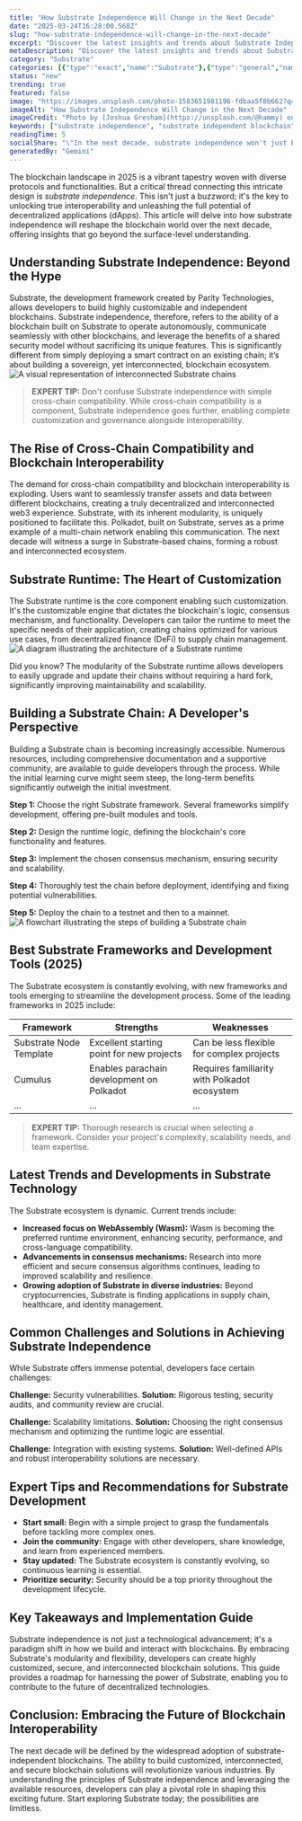 ```yaml
---
title: "How Substrate Independence Will Change in the Next Decade"
date: "2025-03-24T16:28:00.568Z"
slug: "how-substrate-independence-will-change-in-the-next-decade"
excerpt: "Discover the latest insights and trends about Substrate Independence. This comprehensive guide covers everything you need to know about Substrate Independence in 2025."
metaDescription: "Discover the latest insights and trends about Substrate Independence. This comprehensive guide covers everything you need to know about Substrate Independe..."
category: "Substrate"
categories: [{"type":"exact","name":"Substrate"},{"type":"general","name":"Computer Science"},{"type":"medium","name":"Software Engineering"},{"type":"specific","name":"Portability"},{"type":"niche","name":"Containerization"}]
status: "new"
trending: true
featured: false
image: "https://images.unsplash.com/photo-1583651981196-fdbaa5f8b662?q=85&w=1200&fit=max&fm=webp&auto=compress"
imageAlt: "How Substrate Independence Will Change in the Next Decade"
imageCredit: "Photo by [Joshua Gresham](https://unsplash.com/@hammy) on Unsplash"
keywords: ["substrate independence", "substrate independent blockchain", "cross-chain compatibility", "blockchain interoperability", "substrate runtime", "polkadot substrate", "build substrate chain", "substrate development tutorial", "best substrate frameworks", "how to achieve substrate independence"]
readingTime: 5
socialShare: "\"In the next decade, substrate independence won't just be a feature; it'll be the foundation of a truly interconnected web3. Get ready for a blockchain revolution.\""
generatedBy: "Gemini"
---
```




The blockchain landscape in 2025 is a vibrant tapestry woven with diverse protocols and functionalities. But a critical thread connecting this intricate design is *substrate independence*.  This isn't just a buzzword; it's the key to unlocking true interoperability and unleashing the full potential of decentralized applications (dApps).  This article will delve into how substrate independence will reshape the blockchain world over the next decade, offering insights that go beyond the surface-level understanding.

## Understanding Substrate Independence: Beyond the Hype

Substrate, the development framework created by Parity Technologies, allows developers to build highly customizable and independent blockchains.  Substrate independence, therefore, refers to the ability of a blockchain built on Substrate to operate autonomously, communicate seamlessly with other blockchains, and leverage the benefits of a shared security model without sacrificing its unique features.  This is significantly different from simply deploying a smart contract on an existing chain; it’s about building a sovereign, yet interconnected, blockchain ecosystem. ![A visual representation of interconnected Substrate chains](https://images.unsplash.com/photo-1451187580459-43490279c0fa?q=85&w=1200&fit=max&fm=webp&auto=compress)

> **EXPERT TIP:**  Don't confuse Substrate independence with simple cross-chain compatibility.  While cross-chain compatibility is a component, Substrate independence goes further, enabling complete customization and governance alongside interoperability.

## The Rise of Cross-Chain Compatibility and Blockchain Interoperability

The demand for cross-chain compatibility and blockchain interoperability is exploding.  Users want to seamlessly transfer assets and data between different blockchains, creating a truly decentralized and interconnected web3 experience.  Substrate, with its inherent modularity, is uniquely positioned to facilitate this.  Polkadot, built on Substrate, serves as a prime example of a multi-chain network enabling this communication.  The next decade will witness a surge in Substrate-based chains, forming a robust and interconnected ecosystem.

## Substrate Runtime: The Heart of Customization

The Substrate runtime is the core component enabling such customization.  It's the customizable engine that dictates the blockchain's logic, consensus mechanism, and functionality. Developers can tailor the runtime to meet the specific needs of their application, creating chains optimized for various use cases, from decentralized finance (DeFi) to supply chain management. ![A diagram illustrating the architecture of a Substrate runtime](https://images.unsplash.com/photo-1484417894907-623942c8ee29?q=85&w=1200&fit=max&fm=webp&auto=compress)

Did you know?  The modularity of the Substrate runtime allows developers to easily upgrade and update their chains without requiring a hard fork, significantly improving maintainability and scalability.

## Building a Substrate Chain: A Developer's Perspective

Building a Substrate chain is becoming increasingly accessible.  Numerous resources, including comprehensive documentation and a supportive community, are available to guide developers through the process.  While the initial learning curve might seem steep, the long-term benefits significantly outweigh the initial investment.

**Step 1:** Choose the right Substrate framework.  Several frameworks simplify development, offering pre-built modules and tools.

**Step 2:** Design the runtime logic, defining the blockchain's core functionality and features.

**Step 3:** Implement the chosen consensus mechanism, ensuring security and scalability.

**Step 4:** Thoroughly test the chain before deployment, identifying and fixing potential vulnerabilities.

**Step 5:** Deploy the chain to a testnet and then to a mainnet. ![A flowchart illustrating the steps of building a Substrate chain](https://images.unsplash.com/photo-1517976487492-5750f3195933?q=85&w=1200&fit=max&fm=webp&auto=compress)

## Best Substrate Frameworks and Development Tools (2025)

The Substrate ecosystem is constantly evolving, with new frameworks and tools emerging to streamline the development process.  Some of the leading frameworks in 2025 include:

| Framework          | Strengths                                      | Weaknesses                                 |
|----------------------|-------------------------------------------------|---------------------------------------------|
| Substrate Node Template | Excellent starting point for new projects       | Can be less flexible for complex projects    |
| Cumulus | Enables parachain development on Polkadot          | Requires familiarity with Polkadot ecosystem |
| ...  | ...                                             | ...                                         |

> **EXPERT TIP:**  Thorough research is crucial when selecting a framework. Consider your project's complexity, scalability needs, and team expertise.

## Latest Trends and Developments in Substrate Technology

The Substrate ecosystem is dynamic.  Current trends include:

* **Increased focus on WebAssembly (Wasm):**  Wasm is becoming the preferred runtime environment, enhancing security, performance, and cross-language compatibility.
* **Advancements in consensus mechanisms:**  Research into more efficient and secure consensus algorithms continues, leading to improved scalability and resilience.
* **Growing adoption of Substrate in diverse industries:**  Beyond cryptocurrencies, Substrate is finding applications in supply chain, healthcare, and identity management.

## Common Challenges and Solutions in Achieving Substrate Independence

While Substrate offers immense potential, developers face certain challenges:

**Challenge:**  Security vulnerabilities.
**Solution:**  Rigorous testing, security audits, and community review are crucial.

**Challenge:**  Scalability limitations.
**Solution:**  Choosing the right consensus mechanism and optimizing the runtime logic are essential.

**Challenge:**  Integration with existing systems.
**Solution:**  Well-defined APIs and robust interoperability solutions are necessary.



## Expert Tips and Recommendations for Substrate Development

* **Start small:** Begin with a simple project to grasp the fundamentals before tackling more complex ones.
* **Join the community:** Engage with other developers, share knowledge, and learn from experienced members.
* **Stay updated:** The Substrate ecosystem is constantly evolving, so continuous learning is essential.
* **Prioritize security:**  Security should be a top priority throughout the development lifecycle.

## Key Takeaways and Implementation Guide

Substrate independence is not just a technological advancement; it's a paradigm shift in how we build and interact with blockchains.  By embracing Substrate's modularity and flexibility, developers can create highly customized, secure, and interconnected blockchain solutions.  This guide provides a roadmap for harnessing the power of Substrate, enabling you to contribute to the future of decentralized technologies.

## Conclusion: Embracing the Future of Blockchain Interoperability

The next decade will be defined by the widespread adoption of substrate-independent blockchains.  The ability to build customized, interconnected, and secure blockchain solutions will revolutionize various industries.  By understanding the principles of Substrate independence and leveraging the available resources, developers can play a pivotal role in shaping this exciting future.  Start exploring Substrate today; the possibilities are limitless.

